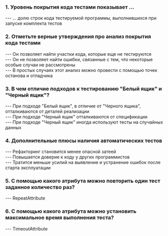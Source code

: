 <h3>1. Уровень покрытия кода тестами показывает ...</h3>
--- ... долю строк кода тестируемой программы, выполнившихся при запуске комплекта тестов

<h3>2. Отметьте верные утверждения про анализ покрытия кода тестами</h3>
--- Он позволяет найти участки кода, которые еще не тестируются<br>
--- Он не позволяет найти ошибки, связанные с тем, что некоторые особые случаи не рассмотрены<br>
--- В простых случаях этот анализ можно провести с помощью точек останова и отладчика

<h3>3. В чем отличие подходов к тестированию "Белый ящик" и "Черный ящик"?</h3>
--- При подходе "Белый ящик", в отличие от "Черного ящика", отталкиваются от деталей реализации<br>
--- При подходе "Черный ящик" отталкиваются от спецификации<br>
--- При подходе "Черный ящик" иногда используют тесты на случайных данных<br>

<h3> 4. Дополнительные плюсы наличия автоматических тестов</h3>
--- Рефакторинг становится менее опасной затеей<br>
--- Повышается доверие к коду у других программистов<br>
--- Тратится меньше усилий на выявление и устранение ошибок после старта эксплуатации

<h3> 5. С помощью какого атрибута можно повторить один тест заданное количество раз?</h3>
--- RepeatAttribute

<h3> 6. С помощью какого атрибута можно установить максимальное время выполнения теста?</h3>
--- TimeoutAttribute